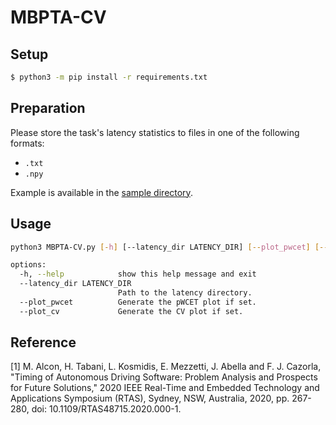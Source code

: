 # MBPTA-CV

## Setup

```bash
$ python3 -m pip install -r requirements.txt
```

## Preparation
Please store the task's latency statistics to files in one of the following formats:
- `.txt`
- `.npy`

Example is available in the [sample directory](https://github.com/atsushi421/MBPTA/tree/main/sample).

## Usage

```bash
python3 MBPTA-CV.py [-h] [--latency_dir LATENCY_DIR] [--plot_pwcet] [--plot_cv]
```

```bash
options:
  -h, --help            show this help message and exit
  --latency_dir LATENCY_DIR
                        Path to the latency directory.
  --plot_pwcet          Generate the pWCET plot if set.
  --plot_cv             Generate the CV plot if set.
```

## Reference
[1] M. Alcon, H. Tabani, L. Kosmidis, E. Mezzetti, J. Abella and F. J. Cazorla, "Timing of Autonomous Driving Software: Problem Analysis and Prospects for Future Solutions," 2020 IEEE Real-Time and Embedded Technology and Applications Symposium (RTAS), Sydney, NSW, Australia, 2020, pp. 267-280, doi: 10.1109/RTAS48715.2020.000-1.